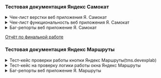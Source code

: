 ### Тестовая документация Яндекс Самокат 
<details>
<summary>Чек-лист верстки веб приложения Я. Самокат</summary>
  
![imageup.ru](https://imageup.ru/img17/4671183/image.jpg)
</details>

<details>
<summary>Чек-лист функциональность веб приложения Я. Самокат</summary>
  
![imageup.ru](https://imageup.ru/img129/4671191/snimok-ekrana-2023-12-18-212740.png)
![imageup.ru](https://imageup.ru/img194/4671194/snimok-ekrana-2023-12-18-212802.png)
![imageup.ru](https://imageup.ru/img128/4671196/snimok-ekrana-2023-12-18-212815.png)
</details>

<details>
<summary>Баг-репорты веб приложение Я. Самокат</summary>
  
![imageup.ru](https://imageup.ru/img233/4623494/snimok-ekrana-2023-11-15-115258.png)
![imageup.ru](https://imageup.ru/img257/4581165/bag-report-prilozhenie-iandeks-samokat.png)
</details>

[Отчёт по финальной работе](https://docs.google.com/document/d/1uItqtwu6I9vya5_c3fo6eKk453zYSteIJA8dmEGiH0U/edit?usp=sharing) 




### Тестовая документация Яндекс Маршруты 
<details>
<summary>Тест-кейс проверки работы кнопки Яндекс Маршруты(tms.devexplab)</summary>
  
![imageup.ru](https://imageup.ru/img166/4581060/test-keis-proverki-raboty-knopki-iandeks-marshruty.png)
</details>

<details>
<summary>Тест-кейс на проверку логики работы окна Яндекс Маршруты</summary>

![imageup.ru](https://imageup.ru/img270/4581062/test-keis-na-proverku-logiki-raboty-okna-iandeks-marshruty.png)
</details>


<details>
<summary>Баг-репорты веб приложение Я. Маршруты</summary>

![imageup.ru](https://imageup.ru/img92/4581176/bag-report-iandeks-marshruty.jpg)
[![imageup.ru](https://imageup.ru/img62/4582420/nekorrektno-otobrazhaetsia-nazvanie-transporta.jpg)
</details>
